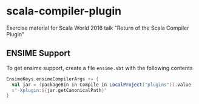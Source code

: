 # scala-compiler-plugin

Exercise material for Scala World 2016 talk "Return of the Scala Compiler Plugin"

## ENSIME Support

To get ensime support, create a file `ensime.sbt` with the following contents

```scala
EnsimeKeys.ensimeCompilerArgs += {
  val jar = (packageBin in Compile in LocalProject("plugins")).value
  s"-Xplugin:${jar.getCanonicalPath}"
}
```
